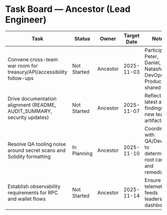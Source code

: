 # Task Board — Ancestor (Lead Engineer)

| Task | Status | Owner | Target Date | Notes |
|------|--------|-------|-------------|-------|
| Convene cross-team war room for treasury/API/accessibility follow-ups | Not Started | Ancestor | 2025-11-03 | Participants: Peter, Daniel, Natasha, DevOps. Produce shared plan. |
| Drive documentation alignment (README, AUDIT_SUMMARY, security updates) | Not Started | Ancestor | 2025-11-07 | Reflect latest audit findings and new team artifacts. |
| Resolve QA tooling noise around secret scans and Solidity formatting | In Planning | Ancestor | 2025-11-10 | Coordinate with QA/DevOps to determine root cause and remediation. |
| Establish observability requirements for RPC and wallet flows | Not Started | Ancestor | 2025-11-14 | Ensure telemetry feeds leadership dashboards. |
